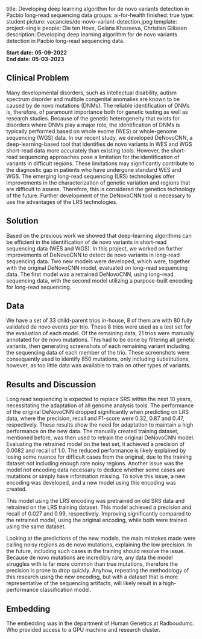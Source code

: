 title: Developing deep learning algorithm for de novo variants detection in Pacbio long-read sequencing data
groups: ai-for-health
finished: true
type: student
picture: vacancies/de-novo-variant-detection.jpeg
template: project-single
people: Ole ten Hove, Gelana Khazeeva, Christian Gilissen
description: Developing deep learning algorithm for de novo variants detection in Pacbio long-read sequencing data.

**Start date: 05-09-2022** <br>
**End date: 05-03-2023**

## Clinical Problem
Many developmental disorders, such as intellectual disability, autism spectrum disorder and multiple congenital anomalies are known to be caused by de novo mutations (DNMs). The reliable identification of DNMs is, therefore, of paramount importance both for genetic testing as well as research studies. Because of the genetic heterogeneity that exists for disorders where DNMs play a major role, the identification of DNMs is typically performed based on whole exome (WES) or whole-genome sequencing (WGS) data. In our recent study, we developed DeNovoCNN, a deep-learning-based tool that identifies de novo variants in WES and WGS short-read data more accurately than existing tools. However, the short-read sequencing approaches pose a limitation for the identification of variants in difficult regions. These limitations may significantly contribute to the diagnostic gap in patients who have undergone standard WES and WGS. The emerging long-read sequencing (LRS) technologies offer improvements in the characterization of genetic variation and regions that are difficult to assess. Therefore, this is considered the genetics technology of the future. Further development of the DeNovoCNN tool is necessary to use the advantages of the LRS technologies. 

## Solution
Based on the previous work we showed that deep-learning algorithms can be efficient in the identification of de novo variants in short-read sequencing data (WES and WGS). In this project, we worked on further improvements of DeNovoCNN to detect de novo variants in long-read sequencing data. Two new models were developed, which were, together with the original DeNovoCNN model, evaluated on long-read sequencing data. The first model was a retrained DeNovoCNN, using long-read sequencing data, with the second model utilizing a purpose-built encoding for long-read sequencing.

## Data
We have a set of 33 child-parent trios in-house, 8 of them are with 80 fully validated de novo events per trio. These 8 trios were used as a test set for the evaluation of each model. Of the remaining data, 21 trios were manually annotated for de novo mutations. This had to be done by filtering all genetic variants, then generating screenshots of each remaining variant including the sequencing data of each member of the trio. These screenshots were consequently used to identify 850 mutations, only including substitutions, however, as too little data was available to train on other types of variants.

## Results and Discussion
Long read sequencing is expected to replace SRS within the next 10 years, necessitating the adaptation of all genome analysis tools. The performance of the original DeNovoCNN dropped significantly when predicting on LRS data, where the precision, recall and F1-score were 0.32, 0.87 and 0.47, respectively. These results show the need for adaptation to maintain a high performance on the new data. The manually created training dataset, mentioned before, was then used to retrain the original DeNovoCNN model.
Evaluating the retrained model on the test set, it achieved a precision of 0.0082 and recall of 1.0. The reduced performance is likely explained by losing some nuance for difficult cases from the original, due to the training dataset not including enough rare noisy regions. Another issue was the model not encoding data necessary to deduce whether some cases are mutations or simply have information missing. To solve this issue, a new encoding was developed, and a new model using this encoding was created.

This model using the LRS encoding was pretrained on old SRS data and retrained on the LRS training dataset. This model achieved a precision and recall of 0.027 and 0.99, respectively. Improving significantly compared to the retrained model, using the original encoding, while both were trained using the same dataset.

Looking at the predictions of the new models, the main mistakes made were calling noisy regions as de novo mutations, explaining the low precision. In the future, including such cases in the training should resolve the issue. Because de novo mutations are incredibly rare, any data the model struggles with is far more common than true mutations, therefore the precision is prone to drop quickly. Anyhow, repeating the methodology of this research using the new encoding, but with a dataset that is more representative of the sequencing artifacts, will likely result in a high-performance classification model.

## Embedding
The embedding was in the department of Human Genetics at Radboudumc. Who provided access to a GPU machine and research cluster. 
